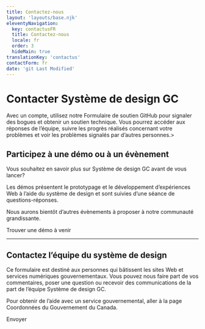 ```yaml
---
title: Contactez-nous
layout: 'layouts/base.njk'
eleventyNavigation:
  key: contactusFR
  title: Contactez-nous
  locale: fr
  order: 3
  hideMain: true
translationKey: 'contactus'
contactForm: fr
date: 'git Last Modified'
---
```


# Contacter Système de design GC

<gcds-notice type="info" notice-title-tag="h2" notice-title="Formulaire de soutien sur GitHub">
  <gcds-text>Avec un <gcds-link external href="{{ links.githubGetStarted }}">compte</gcds-link>, utilisez notre <gcds-link external href="{{ links.githubCompsIssues }}">Formulaire de soutien GitHub</gcds-link> pour signaler des bogues et obtenir un soutien technique. Vous pourrez accéder aux réponses de l’équipe, suivre les progrès réalisés concernant votre problèmes et voir les problèmes signalés par d’autres personnes.></gcds-text>
</gcds-notice>

## Participez à une démo ou à un évènement

Vous souhaitez en savoir plus sur Système de design GC avant de vous lancer?

Les démos présentent le prototypage et le développement d’expériences Web à l’aide du système de design et sont suivies d’une séance de questions-réponses.

Nous aurons bientôt d’autres évènements à proposer à notre communauté grandissante.

<gcds-button type="link" button-role="secondary" href="{{ links.registerDemo }}">
  Trouver une démo à venir
</gcds-button>

<hr class="my-600" />

## Contactez l’équipe du système de design

Ce formulaire est destiné aux personnes qui bâtissent les sites Web et services numériques gouvernementaux. Vous pouvez nous faire part de vos commentaires, poser une question ou recevoir des communications de la part de l’équipe Système de design GC.

Pour obtenir de l’aide avec un service gouvernemental, aller à la page <gcds-link href="https://www.canada.ca/fr/contact.html" external>Coordonnées du Gouvernement du Canada</gcds-link>.

<form class="my-600 contact-us-form" name="contactFR" method="post" style="min-height: 32rem;" action="/api/submission">
  <input type="hidden" name="form-name" value="contactFR" />
  <input name="honeypot" type="text" aria-label="bot" hidden/>

<gcds-input type="text" name="name" input-id="name" label="Nom complet" autocomplete="name" required></gcds-input>
<gcds-input type="email" name="email" input-id="email" label="Adresse courriel" autocomplete="email" required></gcds-input>
<gcds-textarea name="message" label="Fournissez vos commentaires ou posez une question si vous avez besoin d’aide" hint="Incluez jamais de renseignement personnel (Protégé)." textarea-id="message"></gcds-textarea>

  <gcds-fieldset legend="Recevez des communications de la part de Système de design GC" legend-size="h3" hint="Si vous souhaitez que nous vous contactions, choisissez une option ou les deux options.">
    <gcds-checkboxes name="learn-more-mailing-list" options="{{ contactus[locale].mailingcheck | stringify | encode-html }}"></gcds-checkboxes>
    <gcds-checkboxes name="learn-more-research" options="{{ contactus[locale].researchcheck | stringify | encode-html }}"></gcds-checkboxes>
  </gcds-fieldset>

  <gcds-radios legend="Indiquez votre expérience avec Système de design GC" hint="Sélectionnez 1 option." name="familiarityGCDS" options='{{ contactus[locale].radiooptions | stringify | encode-html}}'>
  </gcds-radios>

  <div hidden>
    <gcds-input type="text" name="bot-field" input-id="bot-field" label="bot"></gcds-input>
  </div>

  <gcds-button button-role="primary" type="submit">
    Envoyer
  </gcds-button>
</form>
